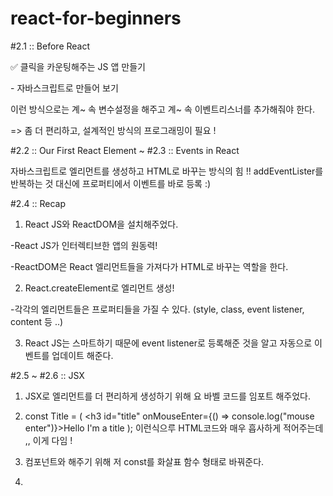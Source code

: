 # react-for-beginners
#2.1 :: Before React

✅ 클릭을 카운팅해주는 JS 앱 만들기

﻿- 자바스크립트로 만들어 보기﻿

이런 방식으로는 계~ 속 변수설정을 해주고 계~ 속 이벤트리스너를 추가해줘야 한다.

=> 좀 더 편리하고, 설계적인 방식의 프로그래밍이 필요 !


#2.2 :: Our First React Element ~ #2.3 :: Events in React

자바스크립트로 엘리먼트를 생성하고 HTML로 바꾸는 방식의 힘 !!
addEventLister를 반복하는 것 대신에 프로퍼티에서 이벤트를 바로 등록 :)


#2.4 :: Recap
1. React JS와 ReactDOM을 설치해주었다.

-React JS가 인터렉티브한 앱의 원동력!

-ReactDOM은 React 엘리먼트들을 가져다가 HTML로 바꾸는 역할을 한다.

2. React.createElement로 엘리먼트 생성!

-각각의 엘리먼트들은 프로퍼티들을 가질 수 있다. (style, class, event listener, content 등 ..)

3. React JS는 스마트하기 때문에 event listener로 등록해준 것을 알고 자동으로 이벤트를 업데이트 해준다.


#2.5 ~ #2.6 :: JSX
1. JSX로 엘리먼트를 더 편리하게 생성하기 위해 <script src="https://unpkg.com/@babel/standalone/babel.min.js"></script> 요 바벨 코드를 임포트 해주었다.

2. const Title = ( <h3 id="title" onMouseEnter={() => console.log("mouse enter")}>Hello I'm a title</h3>
    ); 이런식으루 HTML코드와 매우 흡사하게 적어주는데 ,, 이게 다임 !

3. 컴포넌트와 해주기 위해 저 const를 화살표 함수 형태로 바꿔준다.

4. <Title /> 이런식으로 맨앞글자는 무조건 대문자로, 해당 형태로 표기해주면 완성 ~ 🐰

왜 잔디 제대로 안심어짐? ㅠㅠ


#3.0 :: State <br>
JSX로 엘리먼트를 생성하는 쉽고 편한 방법으로 코딩을 해주었다!
const root = document.getElementById('root');
    let counter = 0;
    function countUp() {
        counter = counter + 1; 
        render();
    }

    function render() {
        //여기서 한번 렌더링을 한번 더 해줘야 UI가 업데이트 되는 것.
        ReactDOM.render(<Container />, root);
    }

    const Container = () => ( <div>
           <h3 id="title">Total clicks: {counter}</h3>
            <button onClick={countUp}>Click me</button>
        </div>
    )

ReactDOM.render(<Container />, root);

하지만 이 방법은 계속해서 render 함수를 호출하여 렌더링하고 있기 때문에
좋은 방법은 아님! 그렇다면 베스트 방법은?? >> 다음 시간ㅇㅔ .. 

#3.1 ~ #3.3 :: useState <br>
useState를 이용하면 render 함수를 호출하지 않고도 간단하고 똑똑하게 데이터를 업데이트 할 수 있 따!

const [counter, setCounter] = React.useState(0);
const onClick = () => {
    setCounter(counter + 1);
    //setCounter 함수는 ()안에 값을 받아서 그 값으로 업데이트하고, 리렌더링을 일으킴
}

return (
    <div>
        <h3 id="title">Total clicks: {counter}</h3>
        <button onClick={onClick}>Click me</button>
    </div>
)

이렇게 setCounter 안에 counter라는 데이터를 +1 해주는 이벤트를 넣으면
state가 변경되며 컴포넌트가 재생성 (리렌더링) 된다.
이때, DOM 모두가 바뀌는 게 아니라 우리가 바꾸고 있는 부분, 즉 여기선 {counter} << 이 부분만 변경되는
아주 스마트한 일이 일어나고잇는 거시다.


#3.4:: State Functions <br>
🩵 state를 바꾸는 두가지 방법

1️⃣ setCounter를 이용하여 원하는 값 넣어주기

const [counter, setCounter] = React.useState(0);
const onClick = () => {
    setCounter(987);
    //setCounter("Hello"); << 이렇게 문자로 넣어줄 수도 있음
}
 
이런식으로!!


2️⃣ 함수로 이전 값을 이용해서 현재 값 계산하기

const [counter, setCounter] = React.useState(0);
const onClick = () => {
   setCounter((current) => current + 1);
   //첫번째 인자는 현재 값,     return값이 새로운 state
}

이 방법에서 current가 확실히 현재 값이라는 걸 보장하고 있기 때문에

이게 좀 더 직접적이고 분명한 방법이다!


#3.5:: Input and State <br>
✅ Unit Converter 앱 만들기

🩵React로 input minutes에 어떤 숫자를 적었는지 추적해보자

function App (){
    const [minutes, setMinutes] = React.useState();
    const onChange = (event) => {
        setMinutes(event.target.value)
    }
    //onChange 함수를 만들어서 사용자가 input에 입력할때를 감지함 + event.target.value로 값까지 알아냄

    return (
        <div>
            <h1 id="title">Super Converter</h1> 

            <label htmlFor="minutes">Minutes</label>
            <input value={minutes} id="minutes" placeholder="Minutes" type="number" onChange={onChange}/>
            <h4>you wanna convert {minutes}</h4>

            <label htmlFor="hours">Hours</label>
            <input id="hours" placeholder="Hours"  type="number" />
        </div>
    )
}

minutes를 데이터로 갖는 useState를 만들어준 후, 그 minutes의 값을 컴포넌트에 보여주기 위해
input에 value={minutes} << 이렇게 세팅해줌!

그리고 onChange 함수를 생성해서 setMinutes에 사용자가 input에 입력한 value를 받도록 세팅해주고
ipnut에 onChange = {onChange}로 이벤트를 연결해주면 됨!

#3.6:: State Practice One <br>

function App (){
    const [minutes, setMinutes] = React.useState(0);
    const onChange = (event) => {
        setMinutes(event.target.value)
    }

    return (
        <div>
            <h1 id="title">Super Converter</h1> 
            <div>
                <label htmlFor="minutes">Minutes</label>
                <input value={minutes} id="minutes" placeholder="Minutes" type="number" onChange={onChange}/> 
            </div>
            <div>
                <label htmlFor="hours">Hours</label>
                <input value={Math.round(minutes / 60)} id="hours" placeholder="Hours"  type="number" />
                            //분을 시로 변환시키기 위해 minutes를 60으로 나누고 반올림까지!
            </div>



        </div>
    )
}

시간을 나타내주는 Hours 관련된 input과 label도 생성해준 후,
분을 시로 변환시키기 위해  {minutes}  를 60으로 나누고  Math.round  로 반올림까지 해주었다!

🩵 Reset 버튼 사용해보기 <br>

const reset = () => setMinutes(0);
    //reset함수 추가

<button onClick={reset}>Reset</button>
    //reset 버튼 추가

setMinutes를 0으로 되돌리는 reset함수를 만들어 준 후,
button에 onClick으로 이벤트 연결만 해주면 됨!


#3.7:: State Practice Two <br>
🩵 단위 변환 뒤집어보기 (Flip) <br>
function App (){
    const [minutes, setMinutes] = React.useState(0);
    const [flipped, setFlipped] =  React.useState(false);
    //Flip useState 만들어주기 (true/false)


    const onChange = (event) => {
        setMinutes(event.target.value)
    };
    const reset = () => setMinutes(0);
    const onFlip = () => setFlipped((current) => !current);
    //flipped이 true 상태면 false를 반환, false 상태면 true를 반환할 것임

    return (
        <div>
            <h1 id="title">Super Converter</h1> 
            <div>
                <label htmlFor="minutes">Minutes</label>
                <input value={minutes} id="minutes" placeholder="Minutes" type="number" onChange={onChange} disabled={flipped === true} /> 
            	//flipped가 true면 disalbed 상태로
            </div>
            <div>
                <label htmlFor="hours">Hours</label>
                <input value={Math.round(minutes / 60)} id="hours" placeholder="Hours"  type="number" disabled={flipped === false} />
            	//flipped가 false면 disalbed 상태로
            </div>
            <button onClick={reset}>Reset</button>
            <button onClick={onFlip}>Flip</button>
        </div>
    )
}

새로 생성해준 true 혹은 false 변수인 flipped !!
사용자가 Flip 버튼을 클릭하면 onFlip 함수가 실행되어 해당 함수는 현재 값 (current)를 받아서 그 반대의 값을 내놓을 것입니다.
그 값으로 input을 disabled 할건지, enabled할 건지 결정할 수 있게 됩니다. 

<input value={minutes} id="minutes" placeholder="Minutes" type="number" onChange={onChange} disabled={flipped} />
<input value={Math.round(minutes / 60)} id="hours" placeholder="Hours"  type="number" disabled={!flipped} />

!를 사용하면 더욱 간결하게 나타낼 수도 있습니다.

 //기존 minutes 변수를 'amount'로 바꿨음
 
 function App (){
        const [amount, setAmount] = React.useState(0);
        const [flipped, setFlipped] =  React.useState(false);
        //Flip useState 만들어주기 (true/false)

        const onChange = (event) => {
            setAmount(event.target.value)
        };
        const reset = () => setAmount(0);
        const onFlip = () => {
            reset();
            setFlipped((current) => !current);
        } 
        //flipped이 true 상태면 false를 반환, false 상태면 true를 반환할 것임
         
        return (
            <div>
                <h1 id="title">Super Converter</h1> 
                <div>
                    <label htmlFor="minutes">Minutes</label>
                    <input value={flipped ? amount * 60 : amount} id="minutes" placeholder="Minutes" type="number" onChange={onChange} disabled={flipped} /> 
                	//삼항연산자 >> flipped 상태면 state 원래 값 보여주기 아니면 변환된 값 보여주기 (시를 분으로)
                </div>
                <div>
                    <label htmlFor="hours">Hours</label>
                    <input value={ flipped ? amount : Math.round(amount / 60)} id="hours" placeholder="Hours"  type="number" onChange={onChange} disabled={!flipped} />
                	//삼항연산자 >> flipped 상태면 state 원래 값 보여주기 아니면 변환된 값 보여주기 (분을 시로)
                </div>
                <button onClick={reset}>Reset</button>
                <button onClick={onFlip}>Flip</button>
            </div>
        )
    }
    <br>

    삼항연산자를 사용하여 flipped의 상태에 따라 사용자가 입력한 값을 노출할건지, 변환된 값을 노출할건지 설정해줄 수 있습니다.
    이렇게 시를 분으로, 분을 시로 계산해주는 식까지 삼항연산자에 넣어주면
    Pretty cool 하고 sexy한 단위변환기를 구현할 수 있습니다 😀


#3.8-#3.9:: Final Practice and Recap <br>

function MinutesToHours (){
        const [amount, setAmount] = React.useState(0);
        const [flipped, setFlipped] =  React.useState(false);
        //Flip useState 만들어주기 (true/false)

        const onChange = (event) => {
            setAmount(event.target.value)
        };
        const reset = () => setAmount(0);
        const onFlip = () => {
            reset();
            setFlipped((current) => !current);
        } 
        //flipped이 true 상태면 false를 반환, false 상태면 true를 반환할 것임
         
        return (
            <div>
                <div>
                    <label htmlFor="minutes">Minutes</label>
                    <input value={flipped ? amount * 60 : amount} id="minutes" placeholder="Minutes" type="number" onChange={onChange} disabled={flipped} /> 
                </div>
                <div>
                    <label htmlFor="hours">Hours</label>
                    <input value={ flipped ? amount : Math.round(amount / 60)} id="hours" placeholder="Hours"  type="number" onChange={onChange} disabled={!flipped} />
                </div>
                <button onClick={reset}>Reset</button>
                <button onClick={onFlip}>Flip</button>
            </div>
        );
    }
    function KmToMiles(){
        return <h3>KM 2 Miles</h3>
    }
    function M2ToPy(){
        return <h3>m2 2 평수</h3>
    }

    function App (){
        const [index, setIndex] = React.useState("xx");
        const onSelct = (event) => {
            setIndex(event.target.value)
        }

        return (
            <div>
                <h1 id="title">Super Converter</h1> 
                <select value={index} onChange={onSelct}>
                    <option value="xx">Select Your Units</option>
                    <option value="0">Minutes & Hours</option>    
                    <option value="1">Km & Miles</option>    
                    <option value="2">m2 &  평수</option>    
                </select>
                {index === "xx" ? "Please Select Your Units" : null}
                {index === "0" ? <MinutesToHours /> : null}
                {index === "1" ? <KmToMiles /> : null}
                {index === "2" ? <M2ToPy /> : null}
            </div>
        );
    }
    const root = document.getElementById('root');
    ReactDOM.render(<App />, root);

    <br>

    컴포넌트를 여러개 만들어서 사용자가 다양하게 선택할 수 있게끔 하는 앱을 만들어볼것이다!

#4.0:: Props <br>
💡 Props : 부모 컨포넌트로부터 자식 컴포넌트에 데이터를 보낼 수 있게 해주는 방법 <br>
예를 들어 2개의 button이 있다고 가정했을 때, 이 button들에게 style을 입혀준다고 해봅시다. <br>

```javascript
function SaveBtn() {
    return <button style={{
        backgroundColor: "tomato",
        color:"white",
        padding: "10px 20px",
        borderRadius:10,
        border: 0
    }}>Save Changes</button>
}
function ConfirmBtn() {
    return <button style={{
        backgroundColor: "tomato",
        color:"white",
        padding: "10px 20px",
        borderRadius:10,
        border: 0
    }}>Confirm</button>
}

function App (){
    return (
        <div>
          <SaveBtn />
          <ConfirmBtn />
        </div>
    );
}
const root = document.getElementById('root');
ReactDOM.render(<App />, root);
```

저렇게 각각의 버튼 컴포넌트를 만든 후, style을 object 형식으로 인라인에 입혀줄 수 있습니다.
하지만 중복되는 코드를 복붙해서 써야하는 안좋은 이슈가 발생합니다.
이때, 이 모종의 style 설정들을 넘겨줄 수 있는 button 컴포넌트가 있다면 편하겠쬬??

```javascript
function Btn({banana, big}) {
    //props는 오브젝트이기 때문에  {}안에 써줄 수 있음
    return <button  style={{
        backgroundColor: "tomato",
        color:"white",
        padding: "10px 20px",
        borderRadius:10,
        border: 0,
        fontSize: big ? 18 : 16
    }}>
        {banana}
    </button>
}

function App (){
    return (
        <div>
          <Btn banana="Save Changes" big={true} />
          <Btn banana="Continue" big={false} />
        </div>
    );
}
const root = document.getElementById('root');
ReactDOM.render(<App />, root);
```

내가 만들고 사용하는 모든 컴포넌트들은 ()괄호로 인자를 받을 수 있습니다.
그것이 바로 props이고, Btn으로부터 전달받는 properties(속성들) 인 것입니다.

#4.1:: Memo <br>
🩵 Prop으로 다른것도 넣어보자! (예를들어 function.. )

    function Btn({text, ChangeValue}) {
        //props는 오브젝트이기 때문에  {}안에 써줄 수 있음
        return <button  
        onClick={ChangeValue}
        style={{
            backgroundColor: "tomato",
            color:"white",
            padding: "10px 20px",
            borderRadius:10,
            border: 0,
        }}>
            {text}
        </button>
    }

    function App (){
        const [value, setValue] = React.useState("Save Changes");
        const changeValue =() => setValue("Revert Changes");

        //onClick 이벤트를 내 커스텀 컴포넌트에다가 넣는다면, 이건 그냥 하나의 prop일 뿐.
        //실직적인 이벤트리스너가 아님
        return ( 
            <div> 
            <Btn text={value} ChangeValue={changeValue} />
            <Btn text="Continue" />
            </div>
        );
    }
    const root = document.getElementById('root');
    ReactDOM.render(<App />, root);

prop으로 ChangeValue를 넣어줬고, Btn이라는 컴포넌트 안에 onClick이벤트로 넣어주었습니다.
뭐든 App 안에 prop으로서 넣는다고 하면, 절대 저절로 컴포넌트의 return 안으로 들어가지 않고,
반드시 컴포넌트의 인자로 써주어야 합니다.

💡 Memo(React.memo()) : 불필요한 리렌더링을 방지하기 위해 '메모라이징'하는 것!

    const MemorizedBtn = React.memo(Btn);
    //MemorizedBtn은 이제 메모라이징 된 버전의 Btn이 되는 것이다!

    function App (){
        const [value, setValue] = React.useState("Save Changes");
        const changeValue =() => setValue("Revert Changes");

        //onClick 이벤트를 내 커스텀 컴포넌트에다가 넣는다면, 이건 그냥 하나의 prop일 뿐.
        //실직적인 이벤트리스너가 아님
        return ( 
            <div> 
              <MemorizedBtn text={value} ChangeValue={changeValue} />
              <MemorizedBtn text="Continue" />
            </div>
        );
    }

만약 부모 컴포넌트 (여기선 App이 되겠지?)가 어떤 state의 변경이라도 발생했다 !
>> 그럼 모든 자식들이 다 리렌더링 될 것이다. 이것은 추후 앱 성능에 영향을 줄 수도 있습니다.
그것을 방지하기 위해 리렌더링이 필요한 아이에게만 해당 렌더링이 일어날 수 있도록 리액트에게 말해주는 것입니다.
